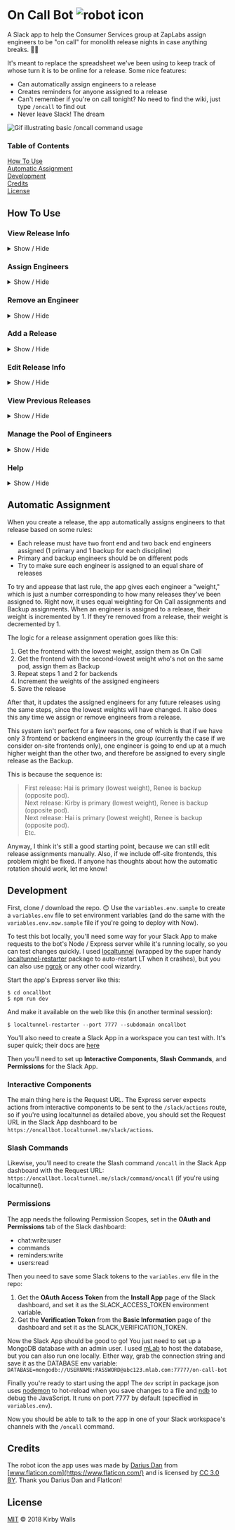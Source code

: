 # On Call Bot ![robot icon](https://i.imgur.com/WoiMaxP.png)

A Slack app to help the Consumer Services group at ZapLabs assign engineers to be "on call" for monolith release nights in case anything breaks. 🤙🤖

It's meant to replace the spreadsheet we've been using to keep track of whose turn it is to be online for a release. Some nice features:
* Can automatically assign engineers to a release
* Creates reminders for anyone assigned to a release
* Can't remember if you're on call tonight? No need to find the wiki, just type `/oncall` to find out
* Never leave Slack! The dream

![Gif illustrating basic /oncall command usage](http://i.imgur.com/rounAl8.gif)

### Table of Contents  
[How To Use](#how-to-use)  
[Automatic Assignment](#automatic-assignment)  
[Development](#development)  
[Credits](#credits)  
[License](#license)

## How To Use

### View Release Info
<details><summary>Show / Hide</summary>
<p>

#### Use the GUI:

Type the `/oncall` command in the Consumer Services Group channel (or any other Slack channel the bot has been added to) and use the menu that appears to choose a release you want to see. This flow is illustrated in the GIF above.

#### Use a command:

`/oncall 18.9.1`

This command will display the information for the release named **18.9.1** if exists, or will open a modal for adding the release if it hasn't been created yet in the app.

![Gif illustrating the /oncall X.X.X command usage](http://i.imgur.com/iNDGfsl.gif)

</p>
</details>

### Assign Engineers
<details><summary>Show / Hide</summary>
<p>

#### Use the GUI:

Once you've selected a release to view, click the **Assign engineer** button to open a modal for assigning an engineer. Choose the engineer's name from the dropdown, and then decide whether you're assigning them as _on call_ or _backup_. In order to assign someone to a release, that person needs to have already been added to the pool of available engineers. See [Add an engineer to the pool](#add-an-engineer-to-the-pool)

Using the GUI only allows for assigning one engineer at a time.

![Gif showing how to use the Assign Engineer button](http://i.imgur.com/1HmOZ8c.gif)

#### Use a command:

`/oncall 18.9.1 -o @willem.jager -b @hai.phan @jonathan.anstett`

Use this command to assign engineers to a release (`18.9.1`) as either on call (`-o`) or backup (`-b`). This command allows for assigning multiple engineers at once, and doesn't overwrite any engineers already assigned - it only adds new ones.

These methods create reminders using the Slack Reminder Bot for the engineers you assign. You (who created the reminders, by assigning those people to a release) and they (who will be reminded) can use the `/remind list` command in Slack to see the reminders that have been created. By default these reminders are set for 8PM PST on the night of the release, one hour before the default release time of 9PM PST.

</p>
</details>

### Remove an Engineer 

<details><summary>Show / Hide</summary>
<p>

#### Use the GUI:

Once you've selected a release to view, click the **Remove engineer** button to open a modal for removing an engineer. Choose to remove either an _on call_ engineer, a _backup_ engineer, or one of each.

Using the GUI only allows for removing two engineers at a time: one backup and one primary.

![Gif showing how to use the Remove Engineer button](http://i.imgur.com/kfPIohU.gif)

#### Use a command:

`/oncall 18.9.1 -r @kirby.walls @renee.gallison`

Use this command to remove (`-r`) engineers from a release (`18.9.1`). This command allows for removing multiple engineers at once, with no need to specify whether they're on call or backup.

These methods also remove the Slack reminders previously created for the engineers you remove.

</p>
</details>

### Add a Release

<details><summary>Show / Hide</summary>
<p>

#### Use the GUI:

Type the `/oncall` command to open the initial menu and use the **Add a release** button to open a modal for creating a release. Enter the release's name with the format `YY.M.X`, and then enter the date that the release goes live.

![Gif showing how to use the Add Release button](http://i.imgur.com/OZHgc3A.gif)

#### Use a command:

`/oncall 19.5.1`

This command will open a modal for adding a release (`19.5.1`) if it hasn't been created yet in the app.

`/oncall 19.5.1 5/3/19`

This command bypasses the modal and creates a new release (`19.5.1`) on the specified date (`5/3/19`) if that release doesn't already exist.

These methods automatically assign engineers and create Slack reminders for those engineers. Each release is defaulted to start at 9PM PST on the date you specify.

</p>
</details>

### Edit Release Info

<details><summary>Show / Hide</summary>
<p>

#### Use the GUI:

Once you've selected a release to view, click the **Edit release info** button to open a modal for editing. Edit the release name and/or launch date and then click **Save**.

![Gif showing how to use the Edit Release button](http://i.imgur.com/OG4seE9.gif)

#### Use a command:

`/oncall 19.5.1 5/3/19`

This command opens a modal for updating a release (`19.5.1`) with the specified date (`5/3/19`) if that release _does_ already exist.

</p>
</details>

### View Previous Releases

<details><summary>Show / Hide</summary>
<p>

#### Use the GUI:

If you're trying to edit a release's assignments, sometimes it's helpful to see releases prior to it so you know who has been recently on call. Once you've selected a release to view, click the **Last 3 releases** button to open a message with the previous 3 releases and their assignments. This message is only visible to you.

![Gif showing how to use the Last 3 releases button](http://i.imgur.com/7UzYvoX.gif)

</p>
</details>

### Manage the Pool of Engineers

<details><summary>Show / Hide</summary>
<p>

Engineers are only assignable to a release if they've been added to the pool. This is to ensure that On Call Bot knows the discipline (frontend or backend) and pod that each engineer belongs to, so it can assign engineers to releases automatically. See [Automatic Assignment](#automatic-assignment)

#### Add an engineer to the pool:

Once you've selected a release to work with, click the **Manage the engineer pool** button to open the management view. Then click the **Add an engineer to the pool** button to open a modal for adding a new engineer. Choose the engineer's name from the dropdown (populated from Slack users in the current channel), and then select a discipline and pod that the engineer belongs to.

![Gif showing how to add an engineer to the pool](http://i.imgur.com/QgX7zE4.gif)

#### Remove an engineer from the pool:

Once you've selected a release to work with, click the **Manage the engineer pool** button to open the management view. Then click the **Remove engineer** button to open a modal for removing an existing engineer. Choose the engineer's name from the dropdown and click the **Remove** button.

</p>
</details>

### Help

<details><summary>Show / Hide</summary>
<p>

#### Use a command:

`/oncall help`

This command opens a message with info on how to use the app and its commands, and explains what you can do with the GUI. Useful ✌️

</p>
</details>

## Automatic Assignment
When you create a release, the app automatically assigns engineers to that release based on some rules:
* Each release must have two front end and two back end engineers assigned (1 primary and 1 backup for each discipline)
* Primary and backup engineers should be on different pods
* Try to make sure each engineer is assigned to an equal share of releases

To try and appease that last rule, the app gives each engineer a "weight," which is just a number corresponding to how many releases they've been assigned to. Right now, it uses equal weighting for On Call assignments and Backup assignments. When an engineer is assigned to a release, their weight is incremented by 1. If they're removed from a release, their weight is decremented by 1.

The logic for a release assignment operation goes like this:
1. Get the frontend with the lowest weight, assign them as On Call
2. Get the frontend with the second-lowest weight who's not on the same pod, assign them as Backup
3. Repeat steps 1 and 2 for backends
4. Increment the weights of the assigned engineers
5. Save the release

After that, it updates the assigned engineers for any future releases using the same steps, since the lowest weights will have changed. It also does this any time we assign or remove engineers from a release.

This system isn't perfect for a few reasons, one of which is that if we have only 3 frontend or backend engineers in the group (currently the case if we consider on-site frontends only), one engineer is going to end up at a much higher weight than the other two, and therefore be assigned to every single release as the Backup. 

This is because the sequence is:  
>  First release: Hai is primary (lowest weight), Renee is backup (opposite pod).  
>  Next release: Kirby is primary (lowest weight), Renee is backup (opposite pod).  
>  Next release: Hai is primary (lowest weight), Renee is backup (opposite pod).  
>  Etc.

Anyway, I think it's still a good starting point, because we can still edit release assignments manually. Also, if we include off-site frontends, this problem might be fixed. If anyone has thoughts about how the automatic rotation should work, let me know!

## Development

First, clone / download the repo. 😊 Use the `variables.env.sample` to create a `variables.env` file to set environment variables (and do the same with the `variables.env.now.sample` file if you're going to deploy with Now).

To test this bot locally, you'll need some way for your Slack App to make requests to the bot's Node / Express server while it's running locally, so you can test changes quickly. I used [localtunnel](https://www.npmjs.com/package/localtunnel) (wrapped by the super handy [localtunnel-restarter](https://github.com/kirillshevch/localtunnel-restarter) package to auto-restart LT when it crashes), but you can also use [ngrok](https://ngrok.com/) or any other cool wizardry.

Start the app's Express server like this:

```
$ cd oncallbot
$ npm run dev
```

And make it available on the web like this (in another terminal session):

```
$ localtunnel-restarter --port 7777 --subdomain oncallbot
```

You'll also need to create a Slack App in a workspace you can test with. It's super quick; their docs are [here](https://api.slack.com/slack-apps#creating_apps)

Then you'll need to set up **Interactive Components**, **Slash Commands**, and **Permissions** for the Slack App.

### Interactive Components

The main thing here is the Request URL. The Express server expects actions from interactive components to be sent to the `/slack/actions` route, so if you're using localtunnel as detailed above, you should set the Request URL in the Slack App dashboard to be `https://oncallbot.localtunnel.me/slack/actions`.

### Slash Commands

Likewise, you'll need to create the Slash command `/oncall` in the Slack App dashboard with the Request URL: `https://oncallbot.localtunnel.me/slack/command/oncall` (if you're using localtunnel).

### Permissions

The app needs the following Permission Scopes, set in the **OAuth and Permissions** tab of the Slack dashboard:
* chat:write:user
* commands
* reminders:write
* users:read

Then you need to save some Slack tokens to the `variables.env` file in the repo:
1. Get the **OAuth Access Token** from the **Install App** page of the Slack dashboard, and set it as the SLACK_ACCESS_TOKEN environment variable.
2. Get the **Verification Token** from the **Basic Information** page of the dashboard and set it as the SLACK_VERIFICATION_TOKEN.

Now the Slack App should be good to go! You just need to set up a MongoDB database with an admin user. I used [mLab](https://mlab.com/) to host the database, but you can also run one locally. Either way, grab the connection string and save it as the DATABASE env variable: `DATABASE=mongodb://USERNAME:PASSWORD@abc123.mlab.com:77777/on-call-bot`

Finally you're ready to start using the app! The `dev` script in package.json uses [nodemon](https://www.npmjs.com/package/nodemon) to hot-reload when you save changes to a file and [ndb](https://www.npmjs.com/package/ndb) to debug the JavaScript. It runs on port 7777 by default (specified in `variables.env`).

Now you should be able to talk to the app in one of your Slack workspace's channels with the `/oncall` command.

## Credits
The robot icon the app uses was made by [Darius Dan](https://www.flaticon.com/authors/darius-dan) from [www.flaticon.com](https://www.flaticon.com/) and is licensed by [CC 3.0 BY](http://creativecommons.org/licenses/by/3.0/). Thank you Darius Dan and FlatIcon!

## License
[MIT](https://choosealicense.com/licenses/mit/) © 2018 Kirby Walls